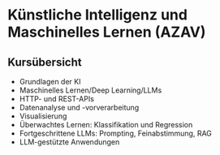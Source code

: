 # Künstliche Intelligenz und Maschinelles Lernen (AZAV)

## Kursübersicht

- Grundlagen der KI
- Maschinelles Lernen/Deep Learning/LLMs
- HTTP- und REST-APIs
- Datenanalyse und -vorverarbeitung
- Visualisierung
- Überwachtes Lernen: Klassifikation und Regression
- Fortgeschrittene LLMs: Prompting, Feinabstimmung, RAG
- LLM-gestützte Anwendungen
